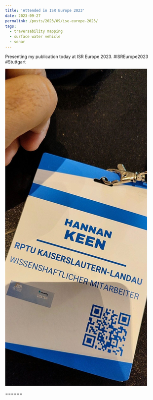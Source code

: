 ```yaml
---
title: 'Attended in ISR Europe 2023'
date: 2023-09-27
permalink: /posts/2023/09/ise-europe-2023/
tags:
  - traversability mapping
  - surface water vehicle
  - sonar
---
```


Presenting my publication today at ISR Europe 2023. #ISREurope2023 #Stuttgart

![Alt text](/images/1695816202724.jpeg)

======
